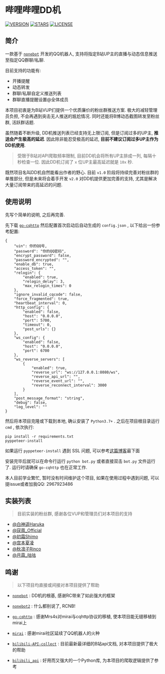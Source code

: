 # 哔哩哔哩DD机

[![VERSION](https://img.shields.io/github/v/release/SK-415/bilibili-dd-bot)](https://github.com/SK-415/bilibili-dd-bot/releases)
[![STARS](https://img.shields.io/github/stars/SK-415/bilibili-dd-bot)](https://github.com/SK-415/bilibili-dd-bot/stargazers)
[![LICENSE](https://img.shields.io/github/license/SK-415/bilibili-dd-bot)](https://github.com/SK-415/bilibili-dd-bot/blob/master/LICENSE)

## 简介

一款基于 [`nonebot`](https://github.com/nonebot/nonebot) 开发的QQ机器人, 支持将指定B站UP主的直播与动态信息推送至指定QQ群聊/私聊.

目前支持的功能有:
* 开播提醒
* 动态转发
* 群聊/私聊自定义推送列表
* 群聊直播提醒设置@全体成员

本项目初衷是为B站VUP们提供一个优质廉价的粉丝群推送方案. 极大的减轻管理员负担, 不会再遇到突击无人推送的尴尬情况. 同时还能将B博动态截图转发至粉丝群, 活跃群话题. 

虽然随着不断升级, DD机推送列表已经支持无上限订阅, 但是订阅过多的UP主, **推送会产生极高的延迟**. 因此除非能忍受极高的延迟, **目前不建议订阅过多UP主作为DD机使用**.

> 受限于B站对API爬取频率限制, 目前DD机会将所有UP主排成一列, 每隔十秒检查一位. 因此DD机订阅了 `x` 位UP主最高延迟就是 `10x` 秒.

既然项目名叫DD机自然能看出作者的野心. 目前 `v1.0` 阶段将持续完善对粉丝群的单推部分, 但是未来将会着手开发 `v2.0` 对DD机提供更加完善的支持, 尤其是解决大量订阅带来的高延迟的问题.

## 使用说明

先写个简单的说明, 之后再完善.

先下载 [`go-cqhttp`](https://github.com/Mrs4s/go-cqhttp/releases) 然后配置首次启动后自动生成的 `config.json` , 以下给出一份参考配置:

```
{
	"uin": 你的QQ号,
	"password": "你的QQ密码",
	"encrypt_password": false,
	"password_encrypted": "",
	"enable_db": true,
	"access_token": "",
	"relogin": {
		"enabled": true,
		"relogin_delay": 3,
		"max_relogin_times": 0
	},
	"ignore_invalid_cqcode": false,
	"force_fragmented": true,
	"heartbeat_interval": 0,
	"http_config": {
		"enabled": false,
		"host": "0.0.0.0",
		"port": 5700,
		"timeout": 0,
		"post_urls": {}
	},
	"ws_config": {
		"enabled": false,
		"host": "0.0.0.0",
		"port": 6700
	},
	"ws_reverse_servers": [
		{
			"enabled": true,
			"reverse_url": "ws://127.0.0.1:8080/ws",
			"reverse_api_url": "",
			"reverse_event_url": "",
			"reverse_reconnect_interval": 3000
		}
	],
	"post_message_format": "string",
	"debug": false,
	"log_level": ""
}
```

然后将本项目克隆或下载到本地, 确认安装了 `Python3.7+` . 之后在项目根目录运行 `cmd` , 依次执行:

```
pip install -r requirements.txt
pyppeteer-install
```

如果运行 `pyppeteer-install` 遇到 SSL 问题, 可以参考[这篇博客](https://www.sk415.com/article/article-detail/7/)最下面

安装完毕后就可以在命令行运行 `python bot.py` 或者直接双击 `bot.py` 文件运行了. 运行时请确保 `go-cqhttp` 也在正常工作.

本人目前学业繁忙, 暂时没有时间维护这个项目, 如果在使用过程中遇到问题, 可以提issue或者加我QQ: 2967923486

## 实装列表

> 目前实装的粉丝群, 感谢各位VUP和管理员们对本项目的支持

- [@白神遥Haruka](https://space.bilibili.com/477332594)
- [@寇蔻_Official](https://space.bilibili.com/493549454)
- [@初霜Shimo](https://space.bilibili.com/743603)
- [@宫本夏凌](https://space.bilibili.com/1319467)
- [@秋凛子Rinco](https://space.bilibili.com/479633069)
- [@月霖_咕咕](https://space.bilibili.com/4322043)

## 鸣谢

> 以下项目均直接或间接对本项目提供了帮助

- [`nonebot`](https://github.com/nonebot/nonebot) : DD机的根基, 感谢RC带来了如此强大的框架

- [`nonebot2`](https://github.com/nonebot/nonebot2) : 什么都别说了, RCNB!

- [`go-cqhttp`](https://github.com/Mrs4s/go-cqhttp) : 感谢Mrs4s对mirai与cqhttp协议的移植, 使本项目能无缝移植到mirai上

- [`mirai`](https://github.com/mamoe/mirai) : 感谢mirai社区延续了QQ机器人的火种

- [`bilibili-API-collect`](https://github.com/SocialSisterYi/bilibili-API-collect) : 目前最新最详细的B站api文档, 对本项目提供了极大的帮助

- [`bilibili_api`](https://github.com/Passkou/bilibili_api) : 好用而又强大的一个Python库, 为本项目的爬取逻辑提供了参考